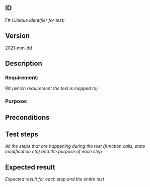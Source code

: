 ## ID

F# *(Unique identifier for test)*

## Version

2021-mm-dd

## Description

### Requirement: 
R# *(which requirement the test is mapped to)*

### Purpose:


## Preconditions


## Test steps

*All the steps that are happening during the test (function calls, state modification etc) and the purpose of each step*

## Expected result

*Expected result for each step and the entire test*